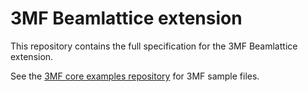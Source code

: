 # 3MF Beamlattice extension

This repository contains the full specification for the 3MF Beamlattice extension.

See the [3MF core examples repository](https://github.com/3MFConsortium/3mf-samples/tree/master/examples/beam%20lattice) for 3MF sample files.

